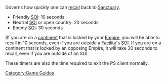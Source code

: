 Governs how quickly one can [recall](Recall.md) back to
[Sanctuary](Sanctuary.md).

- Friendly [SOI](Sphere_of_Influence.md): 10 seconds
- Neutral [SOI](Sphere_of_Influence.md) or open country: 20 seconds
- Enemy [SOI](Sphere_of_Influence.md): 30 seconds

(If you are on a [continent](Continent.md) that is locked by
your [Empire](Empire.md), you will be able to recall in 10
seconds, even if you are outside a [Facility](Facilities.md)'s
[SOI](Sphere_of_Influence.md). If you are on a continent that is locked by an
opposing Empire, it will take 30 seconds to recall, even if you are
outside of an SOI.

These timers are also the time required to exit the PS client normally.

[Category:Game Guides](Category:Game_Guides.md)
